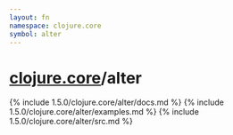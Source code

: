 ```yaml
---
layout: fn
namespace: clojure.core
symbol: alter
---
```


# [clojure.core](../)/alter

{% include 1.5.0/clojure.core/alter/docs.md %}
{% include 1.5.0/clojure.core/alter/examples.md %}
{% include 1.5.0/clojure.core/alter/src.md %}

